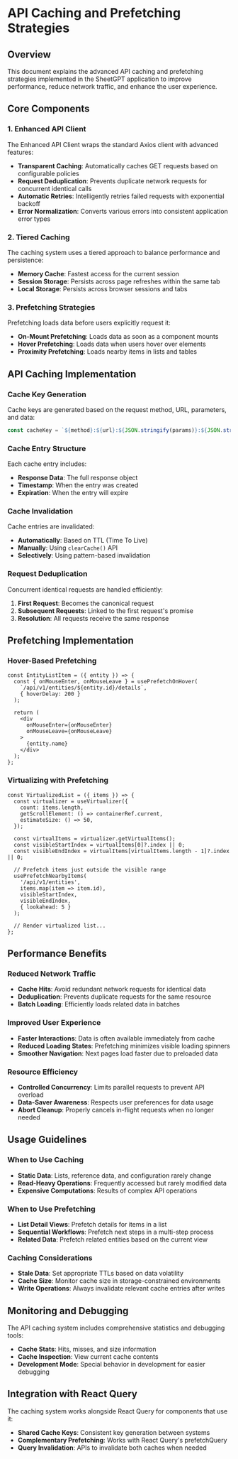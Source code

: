 # API Caching and Prefetching Strategies

## Overview

This document explains the advanced API caching and prefetching strategies implemented in the SheetGPT application to improve performance, reduce network traffic, and enhance the user experience.

## Core Components

### 1. Enhanced API Client

The Enhanced API Client wraps the standard Axios client with advanced features:

- **Transparent Caching**: Automatically caches GET requests based on configurable policies
- **Request Deduplication**: Prevents duplicate network requests for concurrent identical calls
- **Automatic Retries**: Intelligently retries failed requests with exponential backoff
- **Error Normalization**: Converts various errors into consistent application error types

### 2. Tiered Caching

The caching system uses a tiered approach to balance performance and persistence:

- **Memory Cache**: Fastest access for the current session
- **Session Storage**: Persists across page refreshes within the same tab
- **Local Storage**: Persists across browser sessions and tabs

### 3. Prefetching Strategies

Prefetching loads data before users explicitly request it:

- **On-Mount Prefetching**: Loads data as soon as a component mounts
- **Hover Prefetching**: Loads data when users hover over elements
- **Proximity Prefetching**: Loads nearby items in lists and tables

## API Caching Implementation

### Cache Key Generation

Cache keys are generated based on the request method, URL, parameters, and data:

```typescript
const cacheKey = `${method}:${url}:${JSON.stringify(params)}:${JSON.stringify(data)}`;
```

### Cache Entry Structure

Each cache entry includes:

- **Response Data**: The full response object
- **Timestamp**: When the entry was created
- **Expiration**: When the entry will expire

### Cache Invalidation

Cache entries are invalidated:

- **Automatically**: Based on TTL (Time To Live)
- **Manually**: Using `clearCache()` API
- **Selectively**: Using pattern-based invalidation

### Request Deduplication

Concurrent identical requests are handled efficiently:

1. **First Request**: Becomes the canonical request
2. **Subsequent Requests**: Linked to the first request's promise
3. **Resolution**: All requests receive the same response

## Prefetching Implementation

### Hover-Based Prefetching

```tsx
const EntityListItem = ({ entity }) => {
  const { onMouseEnter, onMouseLeave } = usePrefetchOnHover(
    `/api/v1/entities/${entity.id}/details`,
    { hoverDelay: 200 }
  );
  
  return (
    <div 
      onMouseEnter={onMouseEnter} 
      onMouseLeave={onMouseLeave}
    >
      {entity.name}
    </div>
  );
};
```

### Virtualizing with Prefetching

```tsx
const VirtualizedList = ({ items }) => {
  const virtualizer = useVirtualizer({
    count: items.length,
    getScrollElement: () => containerRef.current,
    estimateSize: () => 50,
  });
  
  const virtualItems = virtualizer.getVirtualItems();
  const visibleStartIndex = virtualItems[0]?.index || 0;
  const visibleEndIndex = virtualItems[virtualItems.length - 1]?.index || 0;
  
  // Prefetch items just outside the visible range
  usePrefetchNearbyItems(
    '/api/v1/entities',
    items.map(item => item.id),
    visibleStartIndex,
    visibleEndIndex,
    { lookahead: 5 }
  );
  
  // Render virtualized list...
};
```

## Performance Benefits

### Reduced Network Traffic

- **Cache Hits**: Avoid redundant network requests for identical data
- **Deduplication**: Prevents duplicate requests for the same resource
- **Batch Loading**: Efficiently loads related data in batches

### Improved User Experience

- **Faster Interactions**: Data is often available immediately from cache
- **Reduced Loading States**: Prefetching minimizes visible loading spinners
- **Smoother Navigation**: Next pages load faster due to preloaded data

### Resource Efficiency

- **Controlled Concurrency**: Limits parallel requests to prevent API overload
- **Data-Saver Awareness**: Respects user preferences for data usage
- **Abort Cleanup**: Properly cancels in-flight requests when no longer needed

## Usage Guidelines

### When to Use Caching

- **Static Data**: Lists, reference data, and configuration rarely change
- **Read-Heavy Operations**: Frequently accessed but rarely modified data
- **Expensive Computations**: Results of complex API operations

### When to Use Prefetching

- **List Detail Views**: Prefetch details for items in a list
- **Sequential Workflows**: Prefetch next steps in a multi-step process
- **Related Data**: Prefetch related entities based on the current view

### Caching Considerations

- **Stale Data**: Set appropriate TTLs based on data volatility
- **Cache Size**: Monitor cache size in storage-constrained environments
- **Write Operations**: Always invalidate relevant cache entries after writes

## Monitoring and Debugging

The API caching system includes comprehensive statistics and debugging tools:

- **Cache Stats**: Hits, misses, and size information
- **Cache Inspection**: View current cache contents
- **Development Mode**: Special behavior in development for easier debugging

## Integration with React Query

The caching system works alongside React Query for components that use it:

- **Shared Cache Keys**: Consistent key generation between systems
- **Complementary Prefetching**: Works with React Query's prefetchQuery
- **Query Invalidation**: APIs to invalidate both caches when needed